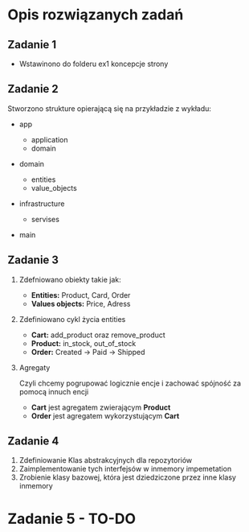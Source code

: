 # Opis rozwiązanych zadań 

## Zadanie 1
- Wstawinono do folderu ex1 koncepcje strony
## Zadanie 2
Stworzono strukture opierającą się na przykładzie z wykładu:
- app
  - application
  - domain 
  
- domain
  - entities
  - value_objects
- infrastructure
  - servises
- main

## Zadanie 3
1. Zdefniowano obiekty takie jak:
   - **Entities:** Product, Card, Order 
   - **Values objects:** Price, Adress 
2. Zdefiniowano cykl życia entities
    - **Cart:** add_product oraz remove_product 
    - **Product:** in_stock, out_of_stock
    - **Order:** Created -> Paid -> Shipped
3. Agregaty 

    Czyli chcemy pogrupować logicznie encje i zachować spójność za pomocą innuch encji
    - **Cart** jest agregatem zwierającym **Product**
    - **Order** jest agregatem wykorzystującym **Cart**

## Zadanie 4
1. Zdefiniowanie Klas abstrakcyjnych dla repozytoriów 
2. Zaimplementowanie tych interfejsów w inmemory impemetation
3. Zrobienie klasy bazowej, która jest dziedziczone przez inne klasy inmemory

# Zadanie 5 - TO-DO